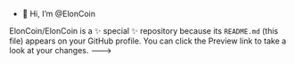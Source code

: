 - 👋 Hi, I’m @ElonCoin

ElonCoin/ElonCoin is a ✨ special ✨ repository because its `README.md` (this file) appears on your GitHub profile.
You can click the Preview link to take a look at your changes.
--->
